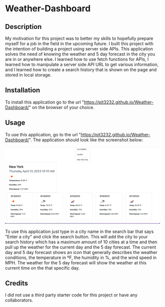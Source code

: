 # Weather-Dashboard

## Description
My motivation for this project was to better my skills to hopefully prepare myself for a job in the field in the upcoming future. I built this project with the intention of building a project using server side APIs. This application solves the need of knowing the weather and 5 day forecast in the city you are in or anywhere else. I learned how to use fetch functions for APIs, I learned how to manipulate a server side API URL to get various information, and I learned how to create a search history that is shown on the page and stored in local storage.

## Installation
To install this application go to the url "https://pjt3232.github.io/Weather-Dashboard/" on the browser of your choice.

## Usage
To use this application, go to the url "https://pjt3232.github.io/Weather-Dashboard/". The application should look like the screenshot below:

![Screenshot of the deployed application](./assets/images/Weather-Dashboard-Screenshot.png)

To use this application just type in a city name in the search bar that says "Enter a city" and click the search button. This will add the city to your search history which has a maximum amount of 10 cities at a time and then pull up the weather for the current day and the 5 day forecast. The current day and 5 day forecast shows an icon that generally describes the weather conditions, the temperature in ºF, the humidity in %, and the wind speed in MPH. The weather for the 5 day forecast will show the weather at this current time on the that specific day.

## Credits
I did not use a third party starter code for this project or have any collaborators.
